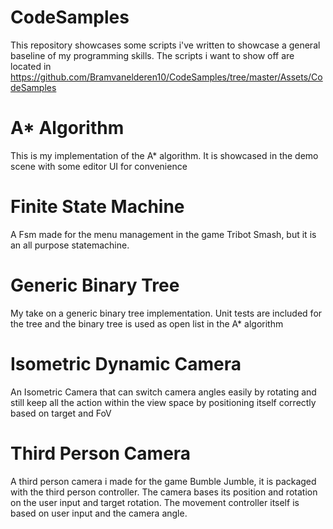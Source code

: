 # CodeSamples

This repository showcases some scripts i've written to showcase a general baseline of my programming skills.
The scripts i want to show off are located in
https://github.com/Bramvanelderen10/CodeSamples/tree/master/Assets/CodeSamples

# A* Algorithm

This is my implementation of the A* algorithm. It is showcased in the demo scene with some editor UI for convenience

# Finite State Machine

A Fsm made for the menu management in the game Tribot Smash, but it is an all purpose statemachine.

# Generic Binary Tree

My take on a generic binary tree implementation. Unit tests are included for the tree and the binary tree is used as open list in the A* algorithm

# Isometric Dynamic Camera

An Isometric Camera that can switch camera angles easily by rotating and still keep all the action within the view space by positioning itself correctly based on target and FoV

# Third Person Camera

A third person camera i made for the game Bumble Jumble, it is packaged with the third person controller. The camera bases its position and rotation on the user input and target rotation. The movement controller itself is based on user input and the camera angle.
